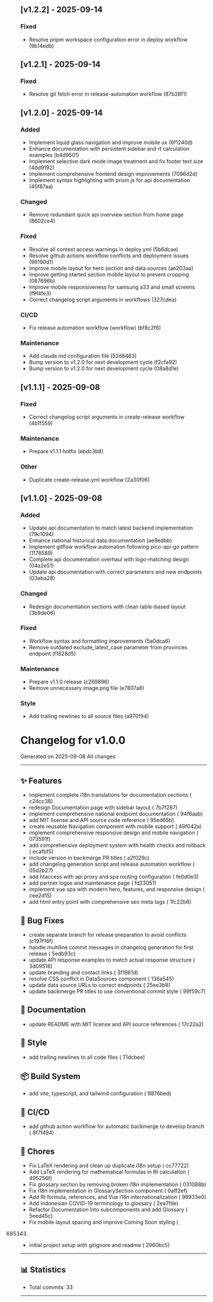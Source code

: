 ## [v1.2.2] - 2025-09-14

### Fixed

- Resolve pnpm workspace configuration error in deploy workflow (9b14edb)


## [v1.2.1] - 2025-09-14

### Fixed

- Resolve git fetch error in release-automation workflow (87b28f1)


## [v1.2.0] - 2025-09-14

### Added

- Implement liquid glass navigation and improve mobile ux (6f1240d)
- Enhance documentation with persistent sidebar and rt calculation examples (b4d9501)
- Implement selective dark mode image treatment and fix footer text size (4dd9192)
- Implement comprehensive frontend design improvements (7096d2d)
- Implement syntax highlighting with prism.js for api documentation (45f87aa)

### Changed

- Remove redundant quick api overview section from home page (8602ce4)

### Fixed

- Resolve all context access warnings in deploy.yml (5b6dcae)
- Resolve github actions workflow conflicts and deployment issues (99190d1)
- Improve mobile layout for hero section and data sources (ae203aa)
- Improve getting started section mobile layout to prevent cropping (087696b)
- Improve mobile responsiveness for samsung a33 and small screens (f9f4fe3)
- Correct changelog script arguments in workflows (327cdea)

### CI/CD

- Fix release automation workflow (workflow) (bf8c2f6)

### Maintenance

- Add claude.md configuration file (52d8463)
- Bump version to v1.2.0 for next development cycle (f2cfa92)
- Bump version to v1.2.0 for next development cycle (08a8d1e)


## [v1.1.1] - 2025-09-08

### Fixed

- Correct changelog script arguments in create-release workflow (4b1f559)

### Maintenance

- Prepare v1.1.1 hotfix (ebdc3b8)

### Other

- Duplicate create-release.yml workflow (2a30f06)

## [v1.1.0] - 2025-09-08

### Added

- Update api documentation to match latest backend implementation (79c1094)
- Enhance national historical data documentation (ae9edbb)
- Implement gitflow workflow automation following pico-api-go pattern (1178589)
- Complete api documentation overhaul with logo-matching design (04a2e51)
- Update api documentation with correct parameters and new endpoints (03eba28)

### Changed

- Redesign documentation sections with clean table-based layout (3b9de06)

### Fixed

- Workflow syntax and formatting improvements (5a0dca6)
- Remove outdated exclude_latest_case parameter from provinces endpoint (f1828d5)

### Maintenance

- Prepare v1.1.0 release (c269896)
- Remove unnecessary image.png file (e7807a8)

### Style

- Add trailing newlines to all source files (a970f94)

# Changelog for v1.0.0

Generated on 2025-09-08
All changes

---

## ✨ Features

- implement complete i18n translations for documentation sections (
  c24cc38)
- redesign Documentation page with sidebar layout (
  7b7f287)
- implement comprehensive national endpoint documentation (
  94f6aab)
- add MIT license and API source code reference (
  95ed65b)
- create reusable Navigation component with mobile support (
  49f042a)
- implement comprehensive responsive design and mobile navigation (
  073591f)
- add comprehensive deployment system with health checks and rollback (
  ecafbf5)
- include version in backmerge PR titles (
  a2f029c)
- add changelog generation script and release automation workflow (
  05d2b27)
- add htaccess with api proxy and spa routing configuration (
  fe0d0e3)
- add partner logos and maintenance page (
  fd23051)
- implement vue spa with modern hero, features, and responsive design (
  cee2d15)
- add html entry point with comprehensive seo meta tags (
  1fc22b6)

## 🐛 Bug Fixes

- create separate branch for release preparation to avoid conflicts (c197f16f)
- handle multiline commit messages in changelog generation for first release (
  5edb93c)
- update API response examples to match actual response structure (
  3d09518)
- update branding and contact links (
  3f1961d)
- resolve CSS conflict in DataSources component (
  136a545)
- update data source URLs to correct endpoints (
  25ee3b8)
- update backmerge PR titles to use conventional commit style (
  99f59c7)

## 📝 Documentation

- update README with MIT license and API source references (
  17c22a2)

## 💎 Style

- add trailing newlines to all code files (
  71dcbee)

## 📦 Build System

- add vite, typescript, and tailwind configuration (
  9876bed)

## 👷 CI/CD

- add github action workflow for automatic backmerge to develop branch (
  8f7f494)

## 🔧 Chores

- Fix LaTeX rendering and clean up duplicate i18n setup (
  cc77722)
- Add LaTeX rendering for mathematical formulas in Rt calculation (
  495256f)
- Fix glossary section by removing broken i18n implementation (
  031088b)
- Fix i18n implementation in GlossarySection component (
  0aff2ef)
- Add Rt formula, references, and Vue i18n internationalization (
  98933e0)
- Add Indonesian COVID-19 terminology to glossary (
  2ea7fde)
- Refactor Documentation into subcomponents and add Glossary (
  5eed45c)
- Fix mobile layout spacing and improve Coming Soon styling (

685343.

- initial project setup with gitignore and readme (
  2960bc5)

---

## 📊 Statistics

- Total commits: 33

---

